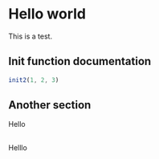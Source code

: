 # Hello world

This is a test.

## Init function documentation

```js
init2(1, 2, 3)
```

## Another section

Hello

##

Helllo


